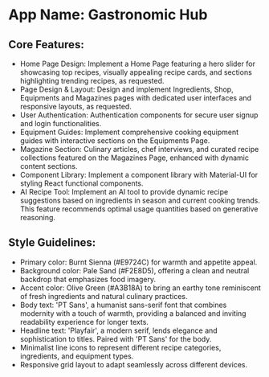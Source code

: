 # **App Name**: Gastronomic Hub

## Core Features:

- Home Page Design: Implement a Home Page featuring a hero slider for showcasing top recipes, visually appealing recipe cards, and sections highlighting trending recipes, as requested.
- Page Design & Layout: Design and implement Ingredients, Shop, Equipments and Magazines pages with dedicated user interfaces and responsive layouts, as requested.
- User Authentication: Authentication components for secure user signup and login functionalities.
- Equipment Guides: Implement comprehensive cooking equipment guides with interactive sections on the Equipments Page.
- Magazine Section: Culinary articles, chef interviews, and curated recipe collections featured on the Magazines Page, enhanced with dynamic content sections.
- Component Library: Implement a component library with Material-UI for styling React functional components.
- AI Recipe Tool: Implement an AI tool to provide dynamic recipe suggestions based on ingredients in season and current cooking trends. This feature recommends optimal usage quantities based on generative reasoning.

## Style Guidelines:

- Primary color: Burnt Sienna (#E9724C) for warmth and appetite appeal.
- Background color: Pale Sand (#F2E8D5), offering a clean and neutral backdrop that emphasizes food imagery.
- Accent color: Olive Green (#A3B18A) to bring an earthy tone reminiscent of fresh ingredients and natural culinary practices.
- Body text: 'PT Sans', a humanist sans-serif font that combines modernity with a touch of warmth, providing a balanced and inviting readability experience for longer texts.
- Headline text: 'Playfair', a modern serif, lends elegance and sophistication to titles. Paired with 'PT Sans' for the body.
- Minimalist line icons to represent different recipe categories, ingredients, and equipment types.
- Responsive grid layout to adapt seamlessly across different devices.